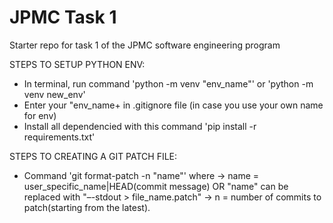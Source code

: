 # JPMC Task 1
Starter repo for task 1 of the JPMC software engineering program

STEPS TO SETUP PYTHON ENV:
- In terminal, run command 'python -m venv "env_name"' or 'python -m venv new_env'
- Enter your "env_name+ in .gitignore file (in case you use your own name for env)
- Install all dependencied with this command 'pip install -r requirements.txt'


STEPS TO CREATING A GIT PATCH FILE:
- Command 'git format-patch -n "name"' where 
    -> name = user_specific_name|HEAD(commit message)  OR "name" can be replaced with "–-stdout > file_name.patch"
    -> n = number of commits to patch(starting from the latest).